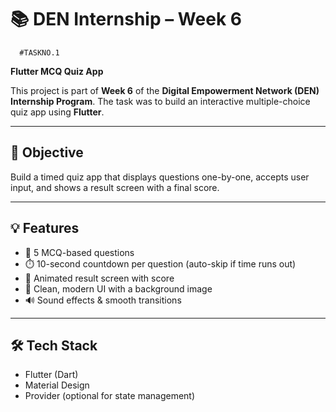 # 📚 DEN Internship – Week 6

      #TASKNO.1 
**Flutter MCQ Quiz App**

This project is part of **Week 6** of the **Digital Empowerment Network (DEN) Internship Program**. The task was to build an interactive multiple-choice quiz app using **Flutter**.

---

## 🎯 Objective

Build a timed quiz app that displays questions one-by-one, accepts user input, and shows a result screen with a final score.

---

## 💡 Features

- 🧠 5 MCQ-based questions  
- ⏱️ 10-second countdown per question (auto-skip if time runs out)  
- 🎉 Animated result screen with score  
- 🎨 Clean, modern UI with a background image  
- 🔊 Sound effects & smooth transitions  

---

## 🛠️ Tech Stack

- Flutter (Dart)
- Material Design
- Provider (optional for state management)



